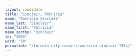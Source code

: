 ```yaml
---
layout: candidate
title: "Sinclair, Patricia"
name: "Patricia Sinclair"
name_last: "Sinclair"
name_first: "Patricia"
name_sortby: "sinclair"
id: "1954"
ward: "39"
permalink: "/toronto-city-council/patricia-sinclair-1954/"
---
```

